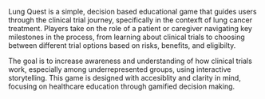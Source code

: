 Lung Quest is a simple, decision based educational game that guides users through the clinical trial journey, specifically in the contexft of lung cancer treatment.
Players take on the role of a patient or caregiver navigating key milestones in the process, from learning about clinical trials to choosing between different trial options based on risks, benefits, and eligibilty.

The goal is to increase awareness and understanding of how clinical trials work, especially among underrepresented groups, using interactive storytelling. 
This game is designed with accesiblity and clarity in mind, focusing on healthcare education through gamified decision making.
